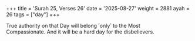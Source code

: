 +++
title = 'Surah 25, Verses 26'
date = '2025-08-27'
weight = 2881
ayah = 26
tags = ["day"]
+++

True authority on that Day will belong ˹only˺ to the Most Compassionate. And it will be a hard day for the disbelievers.